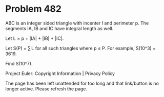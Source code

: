 #   Problem 482

   ABC is an integer sided triangle with incenter I and perimeter p.
   The segments IA, IB and IC have integral length as well.

   Let L = p + |IA| + |IB| + |IC|.

   Let S(P) = ∑ L for all such triangles where p ≤ P. For example, S(10^3) =
   3619.

   Find S(10^7).

   Project Euler: Copyright Information | Privacy Policy

   The page has been left unattended for too long and that link/button is no
   longer active. Please refresh the page.
